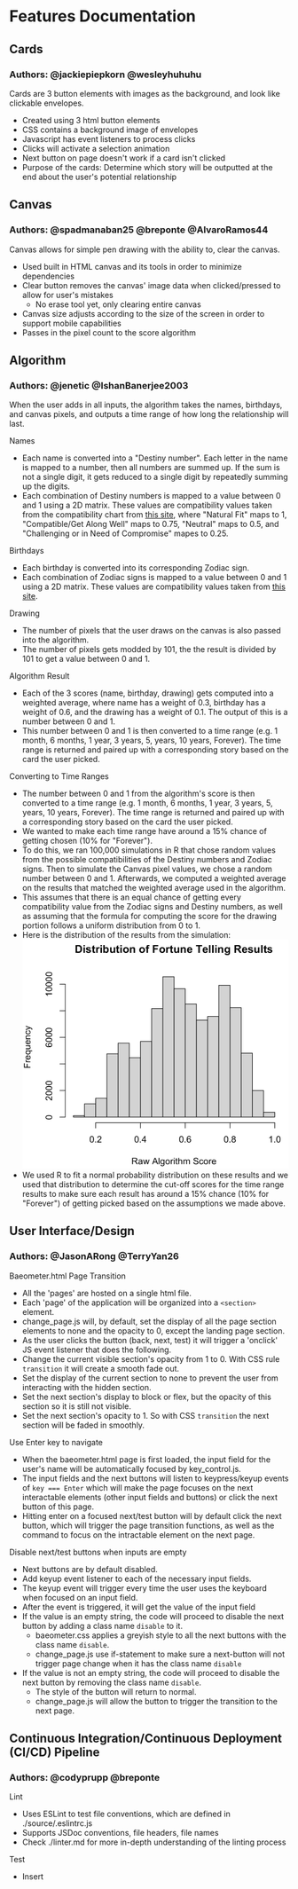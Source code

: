 # Features Documentation

## Cards
### Authors: @jackiepiepkorn @wesleyhuhuhu

Cards are 3 button elements with images as the background,
and look like clickable envelopes.
- Created using 3 html button elements
- CSS contains a background image of envelopes
- Javascript has event listeners to process clicks
- Clicks will activate a selection animation
- Next button on page doesn't work if a card isn't clicked
- Purpose of the cards: Determine which story will be outputted at the end about the user's potential relationship

## Canvas
### Authors: @spadmanaban25 @breponte @AlvaroRamos44

Canvas allows for simple pen drawing with the ability to,
clear the canvas.
- Used built in HTML canvas and its tools in order to minimize dependencies
- Clear button removes the canvas' image data when clicked/pressed to allow for user's mistakes
  - No erase tool yet, only clearing entire canvas
- Canvas size adjusts according to the size of the screen in order to support mobile capabilities
- Passes in the pixel count to the score algorithm

## Algorithm
### Authors: @jenetic @IshanBanerjee2003

When the user adds in all inputs, the algorithm takes the names, birthdays, and canvas pixels, and outputs a time range of how long the relationship will last.

Names
- Each name is converted into a "Destiny number". Each letter in the name is mapped to a number, then all numbers are summed up. If the sum is not a single digit, it gets reduced to a single digit by repeatedly summing up the digits.
- Each combination of Destiny numbers is mapped to a value between 0 and 1 using a 2D matrix. These values are compatibility values taken from the compatibility chart from [this site](https://www.lovetoknow.com/life/astrology/numerology-compatibility), where "Natural Fit" maps to 1, "Compatible/Get Along Well" maps to 0.75, "Neutral" maps to 0.5, and "Challenging or in Need of Compromise" mapes to 0.25.

Birthdays
- Each birthday is converted into its corresponding Zodiac sign.
- Each combination of Zodiac signs is mapped to a value between 0 and 1 using a 2D matrix. These values are compatibility values taken from [this site](https://www.zodiacsign.com/compatibility/). 

Drawing
- The number of pixels that the user draws on the canvas is also passed into the algorithm.
- The number of pixels gets modded by 101, the the result is divided by 101 to get a value between 0 and 1.

Algorithm Result
- Each of the 3 scores (name, birthday, drawing) gets computed into a weighted average, where name has a weight of 0.3, birthday has a weight of 0.6, and the drawing has a weight of 0.1. The output of this is a number between 0 and 1.
- This number between 0 and 1 is then converted to a time range (e.g. 1 month, 6 months, 1 year, 3 years, 5, years, 10 years, Forever). The time range is returned and paired up with a corresponding story based on the card the user picked.

Converting to Time Ranges
- The number between 0 and 1 from the algorithm's score is then converted to a time range (e.g. 1 month, 6 months, 1 year, 3 years, 5, years, 10 years, Forever). The time range is returned and paired up with a corresponding story based on the card the user picked.
- We wanted to make each time range have around a 15% chance of getting chosen (10% for "Forever"). 
- To do this, we ran 100,000 simulations in R that chose random values from the possible compatibilities of the Destiny numbers and Zodiac signs. Then to simulate the Canvas pixel values, we chose a random number between 0 and 1. Afterwards, we computed a weighted average on the results that matched the weighted average used in the algorithm. 
- This assumes that there is an equal chance of getting every compatibility value from the Zodiac signs and Destiny numbers, as well as assuming that the formula for computing the score for the drawing portion follows a uniform distribution from 0 to 1. 
- Here is the distribution of the results from the simulation:
![Algorithm score distribution](algorithm_score_dist.png)
- We used R to fit a normal probability distribution on these results and we used that distribution to determine the cut-off scores for the time range results to make sure each result has around a 15% chance (10% for "Forever") of getting picked based on the assumptions we made above. 

## User Interface/Design
### Authors: @JasonARong @TerryYan26

Baeometer.html Page Transition
- All the 'pages' are hosted on a single html file.
- Each 'page' of the application will be organized into a `<section>` element.
- change_page.js will, by default, set the display of all the page section elements to none and the opacity to 0, except the landing page section.
- As the user clicks the button (back, next, test) it will trigger a 'onclick' JS event listener that does the following.
- Change the current visible section's opacity from 1 to 0. With CSS rule `transition` it will create a smooth fade out.
- Set the display of the current section to none to prevent the user from interacting with the hidden section.
- Set the next section's display to block or flex, but the opacity of this section so it is still not visible.
- Set the next section's opacity to 1. So with CSS `transition` the next section will be faded in smoothly.

Use Enter key to navigate
- When the baeometer.html page is first loaded, the input field for the user's name will be automatically focused by key_control.js.
- The input fields and the next buttons will listen to keypress/keyup events of `key === Enter` which will make the page focuses on the next interactable elements (other input fields and buttons) or click the next button of this page.
- Hitting enter on a focused next/test button will by default click the next button, which will trigger the page transition functions, as well as the command to focus on the intractable element on the next page.

Disable next/test buttons when inputs are empty
- Next buttons are by default disabled.
- Add keyup event listener to each of the necessary input fields. 
- The keyup event will trigger every time the user uses the keyboard when focused on an input field.
- After the event is triggered, it will get the value of the input field
- If the value is an empty string, the code will proceed to disable the next button by adding a class name `disable` to it.
  - baeometer.css applies a greyish style to all the next buttons with the class name `disable`.
  - change_page.js use if-statement to make sure a next-button will not trigger page change when it has the class name `disable`
- If the value is not an empty string, the code will proceed to disable the next button by removing the class name `disable`.
  - The style of the button will return to normal.
  - change_page.js will allow the button to trigger the transition to the next page.

## Continuous Integration/Continuous Deployment (CI/CD) Pipeline
### Authors: @codyprupp @breponte

Lint
- Uses ESLint to test file conventions, which are defined in ./source/.eslintrc.js
- Supports JSDoc conventions, file headers, file names
- Check ./linter.md for more in-depth understanding of the linting process

Test
- Insert

